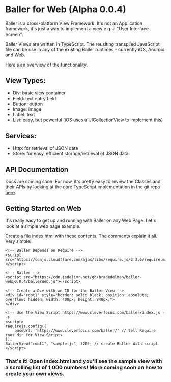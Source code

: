 # Baller for Web (Alpha 0.0.4)

Baller is a cross-platform View Framework.  It's not an Application framework, it's just a way to implement a view e.g. a "User Interface Screen".  

Baller Views are written in TypeScript.   The reuslting transpiled JavaScript file can be use in any of the existing Baller runtimes - currently iOS, Android and Web.  

Here's an overview of the functionality.

## View Types:

- Div: basic view container
- Field: text entry field
- Button: button
- Image: image
- Label: text 
- List: easy, but powerful (iOS uses a UICollectionView to implement this)
 
## Services:

- Http: for retrieval of JSON data
- Store: for easy, efficient storage/retrieval of JSON data


## API Documentation

Docs are coming soon.  For now, it's pretty easy to review the Classes and their APIs by looking at the core TypeScript implementation in the git repo [here](https://github.com/bradedelman/baller-core).

## Getting Started on Web
 
It's really easy to get up and running with Baller on any Web Page.  Let's look at a simple web page example.

Create a file index.html with these contents.  The comments explain it all.  Very simple!

```
<!-- Baller Depends on Require -->
<script src="https://cdnjs.cloudflare.com/ajax/libs/require.js/2.3.6/require.min.js"></script>

<!-- Baller -->
<script src="https://cdn.jsdelivr.net/gh/bradedelman/baller-web@0.0.4/ballerWeb.js"></script>

<!-- Create a Div with an ID for the Baller View -->
<div id="root1" style="border: solid black; position: absolute; overflow: hidden; width: 400px; height: 840px;">
</div>

<!-- Use the View Script https://www.cleverfocus.com/baller/index.js -->
<script>
requirejs.config({
    baseUrl: 'https://www.cleverfocus.com/baller/' // tell Require root dir for View Scripts
});
BallerView("root1", "sample.js", 320); // create Baller With script
</script>

```



### That's it!  Open index.html and you'll see the sample view with a scrolling list of 1,000 numbers!   More coming soon on how to create your own views.
